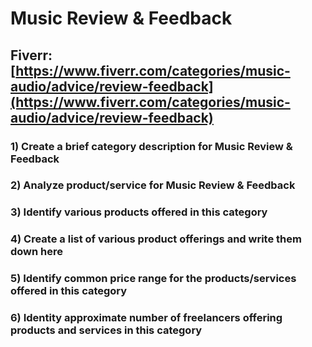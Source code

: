 # Music Review & Feedback
## Fiverr: [https://www.fiverr.com/categories/music-audio/advice/review-feedback](https://www.fiverr.com/categories/music-audio/advice/review-feedback)
### 1) Create a brief category description for Music Review & Feedback
### 2) Analyze product/service for Music Review & Feedback
### 3) Identify various products offered in this category
### 4) Create a list of various product offerings and write them down here
### 5) Identify common price range for the products/services offered in this category
### 6) Identity approximate number of freelancers offering products and services in this category
